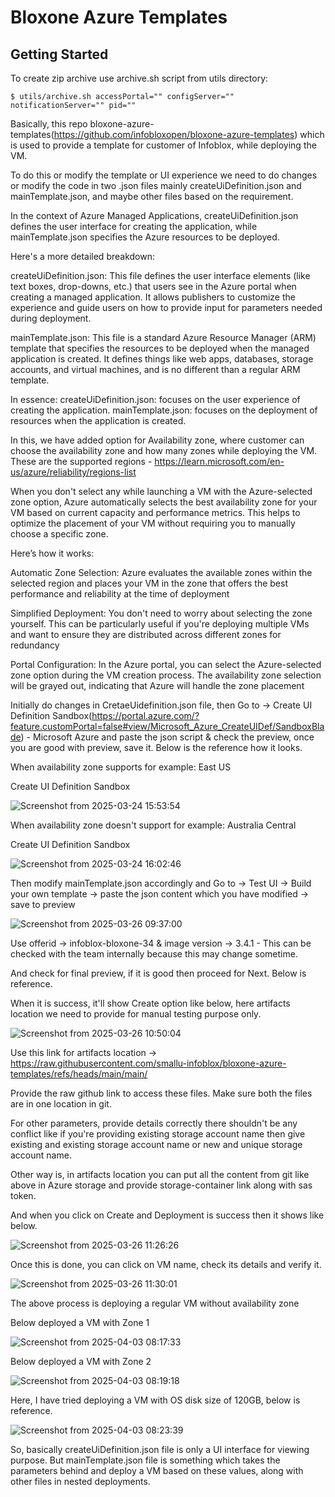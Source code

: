 # Bloxone Azure Templates

## Getting Started

To create zip archive use archive.sh script from utils directory:
```
$ utils/archive.sh accessPortal="" configServer="" notificationServer="" pid=""
```

Basically, this repo bloxone-azure-templates(https://github.com/infobloxopen/bloxone-azure-templates) which is used to provide a template for customer of Infoblox, while deploying the VM.  

To do this or modify the template or UI experience we need to do changes or modify the code in two .json files mainly createUiDefinition.json and mainTemplate.json, and maybe other files based on the requirement. 

In the context of Azure Managed Applications, createUiDefinition.json defines the user interface for creating the application, while mainTemplate.json specifies the Azure resources to be deployed.  

Here's a more detailed breakdown: 

createUiDefinition.json: 
This file defines the user interface elements (like text boxes, drop-downs, etc.) that users see in the Azure portal when creating a managed application. It allows publishers to customize the experience and guide users on how to provide input for parameters needed during deployment.  

mainTemplate.json: 
This file is a standard Azure Resource Manager (ARM) template that specifies the resources to be deployed when the managed application is created. It defines things like web apps, databases, storage accounts, and virtual machines, and is no different than a regular ARM template.  

In essence: 
createUiDefinition.json: focuses on the user experience of creating the application. 
mainTemplate.json: focuses on the deployment of resources when the application is created. 

In this, we have added option for Availability zone, where customer can choose the availability zone and how many zones while deploying the VM. These are the supported regions - https://learn.microsoft.com/en-us/azure/reliability/regions-list 

When you don't select any while launching a VM with the Azure-selected zone option, Azure automatically selects the best availability zone for your VM based on current capacity and performance metrics. This helps to optimize the placement of your VM without requiring you to manually choose a specific zone. 

Here’s how it works: 

Automatic Zone Selection: 
Azure evaluates the available zones within the selected region and places your VM in the zone that offers the best performance and reliability at the time of deployment 

Simplified Deployment: 
You don't need to worry about selecting the zone yourself. This can be particularly useful if you're deploying multiple VMs and want to ensure they are distributed across different zones for redundancy 

Portal Configuration: 
In the Azure portal, you can select the Azure-selected zone option during the VM creation process. The availability zone selection will be grayed out, indicating that Azure will handle the zone placement 


Initially do changes in CretaeUidefinition.json file, then Go to -> Create UI Definition Sandbox(https://portal.azure.com/?feature.customPortal=false#view/Microsoft_Azure_CreateUIDef/SandboxBlade) - Microsoft Azure and paste the json script & check the preview, once you are good with preview, save it. Below is the reference how it looks. 

When availability zone supports for example: East US 

Create UI Definition Sandbox 

![Screenshot from 2025-03-24 15:53:54](https://raw.githubusercontent.com/smallu-infoblox/bloxone-azure-templates/azure/az/Screenshot%20from%202025-03-24%2015-53-54.png)

When availability zone doesn't support for example: Australia Central 

Create UI Definition Sandbox 
 
![Screenshot from 2025-03-24 16:02:46](https://raw.githubusercontent.com/smallu-infoblox/bloxone-azure-templates/azure/az/Screenshot%20from%202025-03-24%2016-02-46.png)

Then modify mainTemplate.json accordingly and Go to -> Test UI -> Build your own template -> paste the json content which you have modified -> save to preview 

![Screenshot from 2025-03-26 09:37:00](https://raw.githubusercontent.com/smallu-infoblox/bloxone-azure-templates/azure/az/Screenshot%20from%202025-03-26%2009-37-00.png)

Use offerid -> infoblox-bloxone-34 & image version -> 3.4.1 - This can be checked with the team internally because this may change sometime. 

And check for final preview, if it is good then proceed for Next. Below is reference. 

When it is success, it'll show Create option like below, here artifacts location we need to provide for manual testing purpose only. 

![Screenshot from 2025-03-26 10:50:04](https://raw.githubusercontent.com/smallu-infoblox/bloxone-azure-templates/azure/az/Screenshot%20from%202025-03-24%2010-50-04.png)

Use this link for artifacts location -> https://raw.githubusercontent.com/smallu-infoblox/bloxone-azure-templates/refs/heads/main/main/ 

Provide the raw github link to access these files. Make sure both the files are in one location in git. 

For other parameters, provide details correctly there shouldn't be any conflict like if you're providing existing storage account name then give existing and existing storage account name or new and unique storage account name. 

Other way is, in artifacts location you can put all the content from git like above in Azure storage and provide storage-container link along with sas token. 

And when you click on Create and Deployment is success then it shows like below. 

![Screenshot from 2025-03-26 11:26:26](https://raw.githubusercontent.com/smallu-infoblox/bloxone-azure-templates/azure/az/Screenshot%20from%202025-03-24%2011-26-26.png)

Once this is done, you can click on VM name, check its details and verify it. 

![Screenshot from 2025-03-26 11:30:01](https://raw.githubusercontent.com/smallu-infoblox/bloxone-azure-templates/azure/az/Screenshot%20from%202025-03-24%2011-30-01.png)

The above process is deploying a regular VM without availability zone 

Below deployed a VM with Zone 1 

![Screenshot from 2025-04-03 08:17:33](https://raw.githubusercontent.com/smallu-infoblox/bloxone-azure-templates/azure/az/Screenshot%20from%202025-03-24%2008-17-33.png)

Below deployed a VM with Zone 2 

![Screenshot from 2025-04-03 08:19:18](https://raw.githubusercontent.com/smallu-infoblox/bloxone-azure-templates/azure/az/Screenshot%20from%202025-03-24%2008-19-18.png)

Here, I have tried deploying a VM with OS disk size of 120GB, below is reference. 

![Screenshot from 2025-04-03 08:23:39](https://raw.githubusercontent.com/smallu-infoblox/bloxone-azure-templates/azure/az/Screenshot%20from%202025-03-24%2008-23-39.png)
 

So, basically createUiDefinition.json file is only a UI interface for viewing purpose. But mainTemplate.json file is something which takes the parameters behind and deploy a VM based on these values, along with other files in nested deployments. 



 

